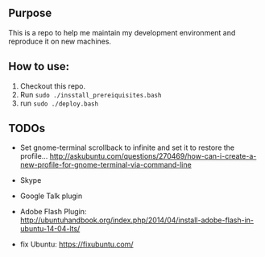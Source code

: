 ## Purpose

This is a repo to help me maintain my development environment and reproduce it on new machines.

## How to use:

 1. Checkout this repo.
 1. Run `sudo ./insstall_prereiquisites.bash`
 1. run `sudo ./deploy.bash`



## TODOs

 * Set gnome-terminal scrollback to infinite and set it to restore the profile... http://askubuntu.com/questions/270469/how-can-i-create-a-new-profile-for-gnome-terminal-via-command-line

 * Skype
 * Google Talk plugin
 * Adobe Flash Plugin: http://ubuntuhandbook.org/index.php/2014/04/install-adobe-flash-in-ubuntu-14-04-lts/
 * fix Ubuntu: https://fixubuntu.com/

